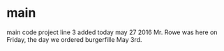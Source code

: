 # main
main code project
line 3 added today may 27 2016
Mr. Rowe was here on Friday, the day we ordered burgerfille   May 3rd. 
